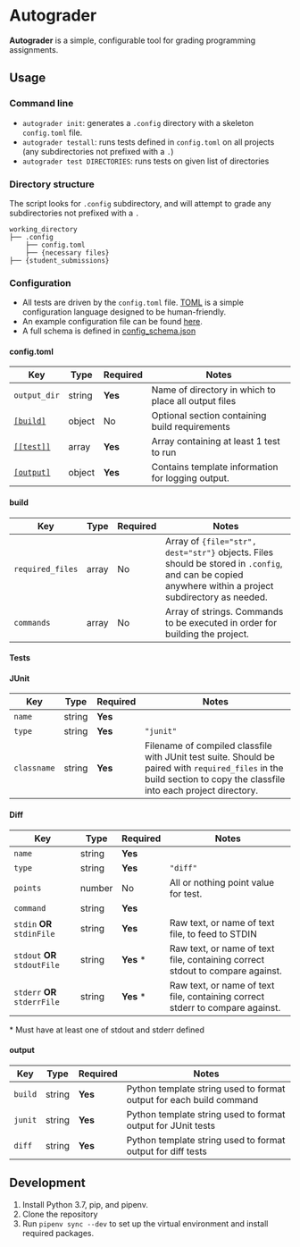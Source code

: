 # Autograder
**Autograder** is a simple, configurable tool for grading programming assignments.

## Usage
### Command line
* `autograder init`: generates a `.config` directory with a skeleton `config.toml` file.
* `autograder testall`: runs tests defined in `config.toml` on all projects (any subdirectories not prefixed with a `.`)
* `autograder test DIRECTORIES`: runs tests on given list of directories

### Directory structure
The script looks for `.config` subdirectory, and will attempt to grade any subdirectories not prefixed with a `.`
```
working_directory
├── .config
    ├── config.toml
    ├── {necessary files}
├── {student_submissions}
```
### Configuration
* All tests are driven by the `config.toml` file.  [TOML](https://github.com/toml-lang/toml) is a simple configuration language designed to be human-friendly.
* An example configuration file can be found [here](autograder/.lib/config.toml).
* A full schema is defined in [config_schema.json](autograder/.lib/config_schema.json)
#### config.toml

| Key                   | Type   | Required | Notes                                                |
| ---                   | ----   | -------- | -----                                                |
| `output_dir`          | string | **Yes**  | Name of directory in which to place all output files |
| [`[build]`](#build)   | object | No       | Optional section containing build requirements       |
| [`[[test]]`](#tests)      | array  | **Yes**  | Array containing at least 1 test to run              |
| [`[output]`](#output) | object | **Yes**  | Contains template information for logging output.    |

#### build
| Key              | Type  | Required | Notes                                                                                                                                                  |
| ---              | ----  | -------- | -----                                                                                                                                                  |
| `required_files` | array | No       | Array of `{file="str", dest="str"}` objects.  Files should be stored in `.config`, and can be copied anywhere within a project subdirectory as needed. |
| `commands`       | array | No       | Array of strings.  Commands to be executed in order for building the project.                                                                          |


#### Tests

#### JUnit
| Key         | Type   | Required | Notes     |
| ---         | ----   | -------- | -----     |
| `name`      | string | **Yes**  |           |
| `type`      | string | **Yes**  | `"junit"` |
| `classname` | string | **Yes**  | Filename of compiled classfile with JUnit test suite.  Should be paired with `required_files` in the build section to copy the classfile into each project directory. |

#### Diff
| Key                          | Type   | Required   | Notes                                                                         |
| ---                          | ----   | --------   | -----                                                                         |
| `name`                       | string | **Yes**    |                                                                               |
| `type`                       | string | **Yes**    | `"diff"`                                                                      |
| `points`                     | number | No         | All or nothing point value for test.                                          |
| `command`                    | string | **Yes**    |                                                                               |
| `stdin` **OR** `stdinFile`   | string | **Yes**    | Raw text, or name of text file, to feed to STDIN                              |
| `stdout` **OR** `stdoutFile` | string | **Yes** \* | Raw text, or name of text file, containing correct stdout to compare against. |
| `stderr` **OR** `stderrFile` | string | **Yes** \* | Raw text, or name of text file, containing correct stderr to compare against. |
\* Must have at least one of stdout and stderr defined

#### output
| Key     | Type   | Required | Notes                                                               |
| ---     | ----   | -------- | -----                                                               |
| `build` | string | **Yes**  | Python template string used to format output for each build command |
| `junit` | string | **Yes**  | Python template string used to format output for JUnit tests        |
| `diff`  | string | **Yes**  | Python template string used to format output for diff tests         |


## Development
1. Install Python 3.7, pip, and pipenv. 
2. Clone the repository
3. Run `pipenv sync --dev` to set up the virtual environment and install required packages.
